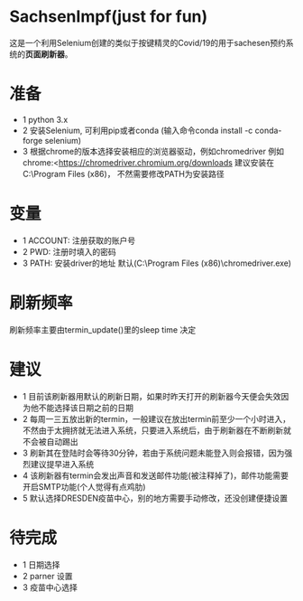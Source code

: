 # SachsenImpf(just for fun)

这是一个利用Selenium创建的类似于按键精灵的Covid/19的用于sachesen预约系统的**页面刷新器**。


# 准备
* 1 python 3.x
* 2 安装Selenium, 可利用pip或者conda (输入命令conda install -c conda-forge selenium)
* 3 根据chrome的版本选择安装相应的浏览器驱动，例如chromedriver 例如chrome:<https://chromedriver.chromium.org/downloads 建议安装在C:\Program Files (x86)， 不然需要修改PATH为安装路径

# 变量
* 1 ACCOUNT: 注册获取的账户号
* 2 PWD: 注册时填入的密码
* 3 PATH: 安装driver的地址 默认(C:\Program Files (x86)\chromedriver.exe)

# 刷新频率
刷新频率主要由termin_update()里的sleep time 决定

# 建议
* 1 目前该刷新器用默认的刷新日期，如果时昨天打开的刷新器今天便会失效因为他不能选择该日期之前的日期
* 2 每周一三五放出新的termin，一般建议在放出termin前至少一个小时进入，不然由于太拥挤就无法进入系统，只要进入系统后，由于刷新器在不断刷新就不会被自动踢出
* 3 刷新其在登陆时会等待30分钟，若由于系统问题未能登入则会报错，因为强烈建议提早进入系统
* 4 该刷新器有termin会发出声音和发送邮件功能(被注释掉了)，邮件功能需要开启SMTP功能(个人觉得有点鸡肋)
* 5 默认选择DRESDEN疫苗中心，别的地方需要手动修改，还没创建便捷设置


# 待完成
* 1 日期选择
* 2 parner 设置
* 3 疫苗中心选择

